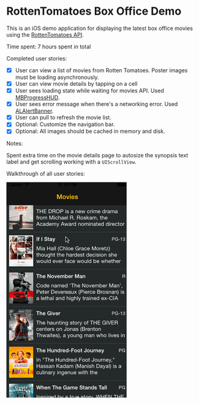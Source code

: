 # RottenTomatoes Box Office Demo

This is an iOS demo application for displaying the latest box office movies using the [RottenTomatoes API](http://www.rottentomatoes.com/).

Time spent: 7 hours spent in total

Completed user stories:

* [x] User can view a list of movies from Rotten Tomatoes. Poster images must be loading asynchronously.
* [x] User can view movie details by tapping on a cell
* [x] User sees loading state while waiting for movies API. Used [MBProgressHUD](https://github.com/jdg/MBProgressHUD).
* [x] User sees error message when there's a networking error. Used [ALAlertBanner](https://github.com/alobi/ALAlertBanner).
* [x] User can pull to refresh the movie list.
* [x] Optional: Customize the navigation bar.
* [x] Optional: All images should be cached in memory and disk.
 
Notes:

Spent extra time on the movie details page to autosize the synopsis text label and get scrolling working with a `UIScrollView`.

Walkthrough of all user stories:

![Video Walkthrough](assignment1.gif)

